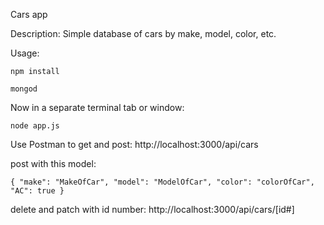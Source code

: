 Cars app

Description:  Simple database of cars by make, model, color, etc.

Usage:

`npm install`  

`mongod`  

Now in a separate terminal tab or window:

`node app.js`  

Use Postman to get and post: http://localhost:3000/api/cars

post with this model:

`
{
  "make": "MakeOfCar",
  "model": "ModelOfCar",
  "color": "colorOfCar",
  "AC": true
}
`  

delete and patch with id number: http://localhost:3000/api/cars/[id#]
